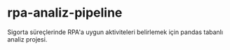 # rpa-analiz-pipeline
Sigorta süreçlerinde RPA'a uygun aktiviteleri belirlemek için pandas tabanlı analiz projesi.
